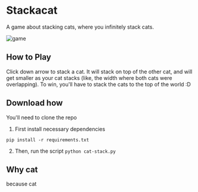 # Stackacat
A game about stacking cats, where you infinitely stack cats.

![game](https://i.imgur.com/WBF5wE1.png)

## How to Play
Click down arrow to stack a cat. It will stack on top of the other cat, and will get smaller as your cat stacks (like, the width where both cats were overlapping). To win, you'll have to stack the cats to the top of the world :D

## Download how
You'll need to clone the repo

1. First install necessary dependencies

`pip install -r requirements.txt`

2. Then, run the script `python cat-stack.py`

## Why cat
because cat
